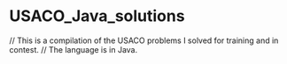 # USACO_Java_solutions
// This is a compilation of the USACO problems I solved for training and in contest. 
// The language is in Java.
